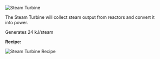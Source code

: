 ![Steam Turbine](http://i.imgur.com/H00Fi7e.png?1)

The Steam Turbine will collect steam output from reactors and convert it into power.

Generates 24 kJ/steam

**Recipe:**

![Steam Turbine Recipe](http://i.imgur.com/AdBUKgc.png?1)